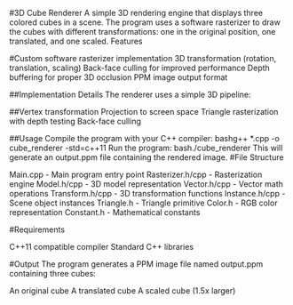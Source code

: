 #3D Cube Renderer
A simple 3D rendering engine that displays three colored cubes in a scene. The program uses a software rasterizer to draw the cubes with different transformations: one in the original position, one translated, and one scaled.
Features

#Custom software rasterizer implementation
3D transformation (rotation, translation, scaling)
Back-face culling for improved performance
Depth buffering for proper 3D occlusion
PPM image output format

##Implementation Details
The renderer uses a simple 3D pipeline:

##Vertex transformation
Projection to screen space
Triangle rasterization with depth testing
Back-face culling

##Usage
Compile the program with your C++ compiler:
bashg++ *.cpp -o cube_renderer -std=c++11
Run the program:
bash./cube_renderer
This will generate an output.ppm file containing the rendered image.
#File Structure

Main.cpp - Main program entry point
Rasterizer.h/cpp - Rasterization engine
Model.h/cpp - 3D model representation
Vector.h/cpp - Vector math operations
Transform.h/cpp - 3D transformation functions
Instance.h/cpp - Scene object instances
Triangle.h - Triangle primitive
Color.h - RGB color representation
Constant.h - Mathematical constants

#Requirements

C++11 compatible compiler
Standard C++ libraries

#Output
The program generates a PPM image file named output.ppm containing three cubes:

An original cube
A translated cube
A scaled cube (1.5x larger)
